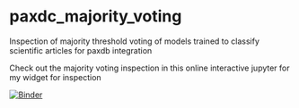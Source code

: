# paxdc_majority_voting
Inspection of majority threshold voting of models trained to classify scientific articles for paxdb integration

Check out the majority voting inspection in this online interactive jupyter for my widget for inspection

[![Binder](https://mybinder.org/badge_logo.svg)](https://hub.gesis.mybinder.org/user/jrudyray-paxdb_majority_voting-qbc0egsb/doc/tree/majority_threshold_voting_on_all_MS_data.ipynb)

